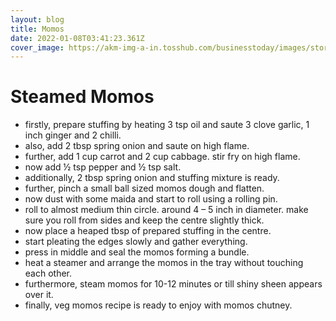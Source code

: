 ```yaml
---
layout: blog
title: Momos
date: 2022-01-08T03:41:23.361Z
cover_image: https://akm-img-a-in.tosshub.com/businesstoday/images/story/202112/momo_660_060817115337-sixteen_nine.jpg?size=1200:675
---
```

# Steamed Momos

* firstly, prepare stuffing by heating 3 tsp oil and saute 3 clove garlic, 1 inch ginger and 2 chilli.
* also, add 2 tbsp spring onion and saute on high flame.
* further, add 1 cup carrot and 2 cup cabbage. stir fry on high flame.
* now add ½ tsp pepper and ½ tsp salt.
* additionally, 2 tbsp spring onion and stuffing mixture is ready.
* further, pinch a small ball sized momos dough and flatten.
* now dust with some maida and start to roll using a rolling pin.
* roll to almost medium thin circle. around 4 – 5 inch in diameter. make sure you roll from sides and keep the centre slightly thick.
* now place a heaped tbsp of prepared stuffing in the centre.
* start pleating the edges slowly and gather everything.
* press in middle and seal the momos forming a bundle.
* heat a steamer and arrange the momos in the tray without touching each other.
* furthermore, steam momos for 10-12 minutes or till shiny sheen appears over it.
* finally, veg momos recipe is ready to enjoy with momos chutney.